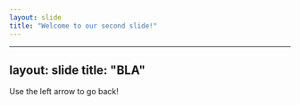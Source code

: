 ```yaml
---
layout: slide
title: "Welcome to our second slide!"
---
```


---
layout: slide
title: "BLA"
---

Use the left arrow to go back!
